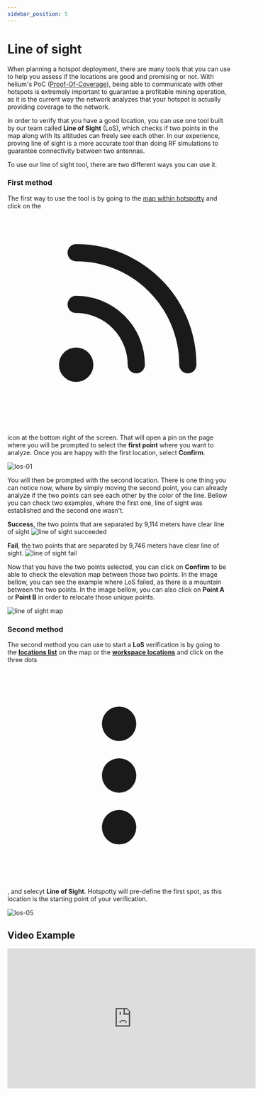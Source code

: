 ```yaml
---
sidebar_position: 5
---
```


# Line of sight 

When planning a hotspot deployment, there are many tools that you can use to help you assess if the locations are good and promising or not. With helium's PoC ([Proof-Of-Coverage](https://docs.helium.com/blockchain/proof-of-coverage/)), being able to communicate with other hotspots is extremely important to guarantee a profitable mining operation, as it is the current way the network analyzes that your hotspot is actually providing coverage to the network.

In order to verify that you have a good location, you can use one tool built by our team called **Line of Sight** (LoS), which checks if two points in the map along with its altitudes can freely see each other. In our experience, proving line of sight is a more accurate tool than doing RF simulations to guarantee connectivity between two antennas.


To use our line of sight tool, there are two different ways you can use it. 


### First method
The first way to use the tool is by going to the [map within hotspotty](https://app.hotspotty.net/hotspots) and click on the <svg xmlns="http://www.w3.org/2000/svg" fill="none" viewBox="-2 0 26 26" stroke="currentColor" class="los-icon"><path stroke-linecap="round" stroke-linejoin="round" stroke-width="2" d="M6 5c7.18 0 13 5.82 13 13M6 11a7 7 0 017 7m-6 0a1 1 0 11-2 0 1 1 0 012 0z"></path></svg> icon at the bottom right of the screen. That will open a pin on the page where you will be prompted to select the **first point** where you want to analyze. Once you are happy with the first location, select **Confirm**.

![los-01](/img/expand-the-network/los-01.png)

You will then be prompted with the second location. There is one thing you can notice now, where by simply moving the second point, you can already analyze if the two points can see each other by the color of the line. Bellow you can check two examples, where the first one, line of sight was established and the second one wasn't.

**Success**, the two points that are separated by 9,114 meters have clear line of sight
![line of sight succeeded](/img/expand-the-network/los-02.png)

**Fail**, the two points that are separated by 9,746 meters have clear line of sight.
![line of sight fail](/img/expand-the-network/los-03.png)

Now that you have the two points selected, you can click on **Confirm** to be able to check the elevation map between those two points. In the image bellow, you can see the example where LoS failed, as there is a mountain between the two points. In the image bellow, you can also click on **Point A** or **Point B** in order to relocate those unique points.

![line of sight map](/img/expand-the-network/los-04.png)

### Second method
The second method you can use to start a **LoS** verification is by going to the **[locations list](https://app.hotspotty.net/locations)**  on the map or the **[workspace locations](https://app.hotspotty.net/workspace/locations)** and click on the three dots <svg xmlns="http://www.w3.org/2000/svg" viewBox="-3 -3 26 26" class="los-icon" fill="currentColor" aria-hidden="true"><path d="M10 6a2 2 0 110-4 2 2 0 010 4zM10 12a2 2 0 110-4 2 2 0 010 4zM10 18a2 2 0 110-4 2 2 0 010 4z"></path></svg>, and selecyt **Line of Sight**.  Hotspotty will pre-define the first spot, as this location is the starting point of your verification.

![los-05](/img/expand-the-network/los-05.png)


## Video Example

<div class="videoWrapper">
    <iframe width="560" height="315" src="https://www.youtube.com/embed/lBdkoYNK_kE" title="YouTube video player" frameborder="0" allow="accelerometer; autoplay; clipboard-write; encrypted-media; gyroscope; picture-in-picture" allowfullscreen></iframe>
</div>